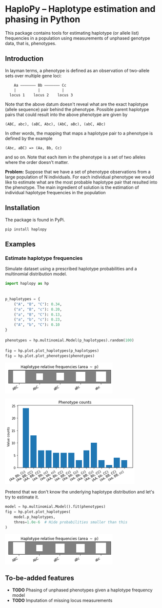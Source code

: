 # HaploPy – Haplotype estimation and phasing in Python

This package contains tools for estimating haplotype (or allele list) frequencies in a population using measurements of unphased genotype data, that is, phenotypes.

## Introduction

In layman terms, a phenotype is defined as an observation of two-allele sets
over multiple gene loci:

``` text
    Aa ––––––– Bb ––––––– Cc
    |          |          |
  locus 1    locus 2    locus 3
```

Note that the above datum doesn't reveal what are the exact haplotype (allele
sequence) pair behind the phenotype. Possible parent haplotype pairs that could
result into the above phenotype are given by

``` text
(ABC, abc), (aBC, Abc), (AbC, aBc), (abC, ABc)
```

In other words, the mapping that maps a haplotype pair to a phenotype is defined
by the example

``` text
(Abc, aBC) => (Aa, Bb, Cc)
```

and so on. Note that each item in the phenotype is a set of two alleles where the
order doesn't matter. 

**Problem:** Suppose that we have a set of phenotype observations from a large
population of N individuals. For each individual phenotype we would like to
estimate what are the most probable haplotype pair that resulted into the
phenotype. The main ingredient of solution is the estimation of individual
haplotype frequencies in the population 

## Installation

The package is found in PyPi.

``` text
pip install haplopy
```

## Examples

### Estimate haplotype frequencies

Simulate dataset using a prescribed haplotype probabilities and 
a multinomial distribution model.

``` python
import haplopy as hp


p_haplotypes = {
    ("A", "B", "C"): 0.34,
    ("a", "B", "c"): 0.20,
    ("a", "B", "C"): 0.13,
    ("a", "b", "c"): 0.23,
    ("A", "b", "C"): 0.10
}

phenotypes = hp.multinomial.Model(p_haplotypes).random(100)

fig = hp.plot.plot_haplotypes(p_haplotypes)
fig = hp.plot.plot_phenotypes(phenotypes)
```

![Original relative haplotype frequencies](./doc/images/hinton-original.png "Original")

![Simulated phenotype observation set](./doc/images/bar.png "Phenotypes")

Pretend that we don't know the underlying haplotype distribution and let's try to estimate it.

``` python
model = hp.multinomial.Model().fit(phenotypes)
fig = hp.plot.plot_haplotypes(
    model.p_haplotypes,
    thres=1.0e-6  # Hide probabilities smaller than this
)
```

![Estimated relative haplotype frequencies](./doc/images/hinton-estimated.png "Estimated")

## To-be-added features

- **TODO** Phasing of unphased phenotypes given a haplotype frequency model
- **TODO** Imputation of missing locus measurements
